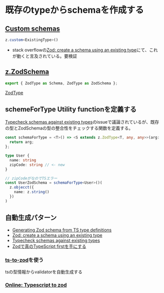 # 既存のtypeからschemaを作成する

## [Custom schemas](https://zod.dev/?id=custom-schemas)

```ts
z.custom<ExistingType>()
```

- stack overflowの[Zod: create a schema using an existing type](https://stackoverflow.com/questions/71782572/zod-create-a-schema-using-an-existing-type)にて、これが動くと言及されている。要検証

## [z.ZodSchema](https://github.com/colinhacks/zod/blob/1ecd6241ef97b33ce229b49f1346ffeee5d0ba74/src/types.ts#L4804)

```ts
export { ZodType as Schema, ZodType as ZodSchema };
```

[ZodType](https://zod.dev/?id=zodtype-with-zodeffects)

## schemeForType Utility functionを定義する

[Typecheck schemas against existing types](https://github.com/colinhacks/zod/issues/372)のissueで議論されているが、既存の型とZodSchemaの型の整合性をチェックする関数を定義する。

```ts
const schemaForType = <T>() => <S extends z.ZodType<T, any, any>>(arg: S) => {
  return arg;
};

type User {
  name: string
  zipCode: string // <- new
}

// zipCodeがなのでTSエラー
const UserZodSchema = schemaForType<User>()(
  z.objecct({
    name: z.string()
  })
)
```

## 自動生成パターン

- [Generating Zod schema from TS type definitions](https://github.com/colinhacks/zod/issues/53)
- [Zod: create a schema using an existing type](https://stackoverflow.com/questions/71782572/zod-create-a-schema-using-an-existing-type)
- [Typecheck schemas against existing types](https://github.com/colinhacks/zod/issues/372)
- [Zodで真のTypeScript firstを手にする](https://zenn.dev/ynakamura/articles/65d58863563fbc)

### [ts-to-zod](https://github.com/fabien0102/ts-to-zod)を使う

tsの型情報からvalidatorを自動生成する

### [Online: Typescript to zod](https://transform.tools/typescript-to-zod)
